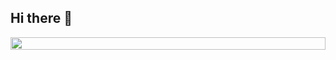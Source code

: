 ## Hi there 👋
<div style="display: flex; justify-content: center;">
    <img src="https://github.com/AleksandrMeshkov/zagust/blob/main/sousou-no-frieren-frieren.gif](https://github.com/ZaGYStiLO/GIF/blob/main/smug-frieren.gif" style="width: 100%; max-width: 100vw;" />
</div>
<!--
**ZaGYStiLO/ZaGYStiLO** is a ✨ _special_ ✨ repository because its `README.md` (this file) appears on your GitHub profile.

Here are some ideas to get you started:

- 🔭 I’m currently working on ...
- 🌱 I’m currently learning ...
- 👯 I’m looking to collaborate on ...
- 🤔 I’m looking for help with ...
- 💬 Ask me about ...
- 📫 How to reach me: ...
- 😄 Pronouns: ...
- ⚡ Fun fact: ...
-->
